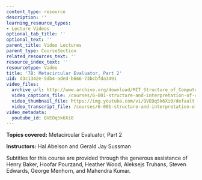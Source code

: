```yaml
---
content_type: resource
description: ''
learning_resource_types:
- Lecture Videos
optional_tab_title: ''
optional_text: ''
parent_title: Video Lectures
parent_type: CourseSection
related_resources_text: ''
resource_index_text: ''
resourcetype: Video
title: '7B: Metacircular Evaluator, Part 2'
uid: d3c1342e-5db4-aded-b666-73bcbfda3491
video_files:
  archive_url: http://www.archive.org/download/MIT_Structure_of_Computer_Programs_1986/lec7b.mp4
  video_captions_file: /courses/6-001-structure-and-interpretation-of-computer-programs-spring-2005/05058a974bbd5842933df603da28ca78_QVEOq5k6Xi0.vtt
  video_thumbnail_file: https://img.youtube.com/vi/QVEOq5k6Xi0/default.jpg
  video_transcript_file: /courses/6-001-structure-and-interpretation-of-computer-programs-spring-2005/771092351b136b40083a0f5d147ed2b9_QVEOq5k6Xi0.pdf
video_metadata:
  youtube_id: QVEOq5k6Xi0
---
```


**Topics covered:** Metacircular Evaluator, Part 2

**Instructors:** Hal Abelson and Gerald Jay Sussman

Subtitles for this course are provided through the generous assistance of Henry Baker, Hoofar Pourzand, Heather Wood, Aleksejs Truhans, Steven Edwards, George Menhorn, and Mahendra Kumar.